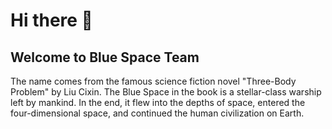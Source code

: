 <!--
 * @Author: fantiga
 * @Date: 2022-06-10 12:58:45
 * @LastEditTime: 2022-06-10 13:02:19
 * @LastEditors: fantiga
 * @Description: 
 * @FilePath: /BlueSpaceTeam/profile/README.md
-->
# Hi there 👋

<!--

**Here are some ideas to get you started:**

🙋‍♀️ A short introduction - what is your organization all about?
🌈 Contribution guidelines - how can the community get involved?
👩‍💻 Useful resources - where can the community find your docs? Is there anything else the community should know?
🍿 Fun facts - what does your team eat for breakfast?
🧙 Remember, you can do mighty things with the power of [Markdown](https://docs.github.com/github/writing-on-github/getting-started-with-writing-and-formatting-on-github/basic-writing-and-formatting-syntax)
-->

## Welcome to Blue Space Team

The name comes from the famous science fiction novel "Three-Body Problem" by Liu Cixin. The Blue Space in the book is a stellar-class warship left by mankind.
In the end, it flew into the depths of space, entered the four-dimensional space, and continued the human civilization on Earth.

